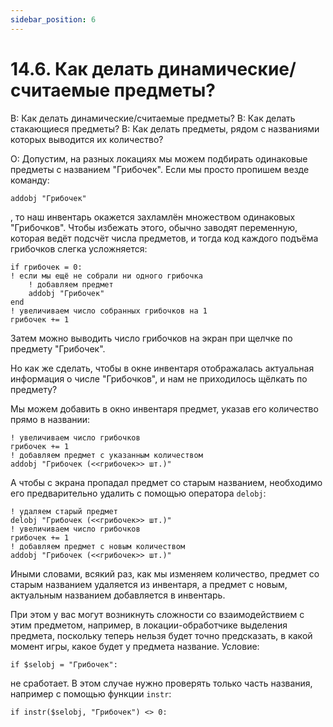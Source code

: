 ```yaml
---
sidebar_position: 6
---
```


# 14.6. Как делать динамические/считаемые предметы?
<!-- [:faq_14_06] -->

В: Как делать динамические/считаемые предметы?
В: Как делать стакающиеся предметы?
В: Как делать предметы, рядом с названиями которых выводится их количество?

О:
Допустим, на разных локациях мы можем подбирать одинаковые предметы с названием "Грибочек". Если мы просто пропишем везде команду:

```qsp
addobj "Грибочек"
```

, то наш инвентарь окажется захламлён множеством одинаковых "Грибочков". Чтобы избежать этого, обычно заводят переменную, которая ведёт подсчёт числа предметов, и тогда код каждого подъёма грибочков слегка усложняется:

```qsp
if грибочек = 0:
! если мы ещё не собрали ни одного грибочка
	! добавляем предмет
	addobj "Грибочек"
end
! увеличиваем число собранных грибочков на 1
грибочек += 1
```

Затем можно выводить число грибочков на экран при щелчке по предмету "Грибочек".

Но как же сделать, чтобы в окне инвентаря отображалась актуальная информация о числе "Грибочков", и нам не приходилось щёлкать по предмету?

Мы можем добавить в окно инвентаря предмет, указав его количество прямо в названии:

```qsp
! увеличиваем число грибочков
грибочек += 1
! добавляем предмет с указанным количеством
addobj "Грибочек (<<грибочек>> шт.)"
```

А чтобы с экрана пропадал предмет со старым названием, необходимо его предварительно удалить с помощью оператора `delobj`:

```qsp
! удаляем старый предмет
delobj "Грибочек (<<грибочек>> шт.)"
! увеличиваем число грибочков
грибочек += 1
! добавляем предмет с новым количеством
addobj "Грибочек (<<грибочек>> шт.)"
```

Иными словами, всякий раз, как мы изменяем количество, предмет со старым названием удаляется из инвентаря, а предмет с новым, актуальным названием добавляется в инвентарь.

При этом у вас могут возникнуть сложности со взаимодействием с этим предметом, например, в локации-обработчике выделения предмета, поскольку теперь нельзя будет точно предсказать, в какой момент игры, какое будет у предмета название. Условие:

```qsp
if $selobj = "Грибочек":
```

не сработает. В этом случае нужно проверять только часть названия, например с помощью функции `instr`:

```qsp
if instr($selobj, "Грибочек") <> 0:
```
